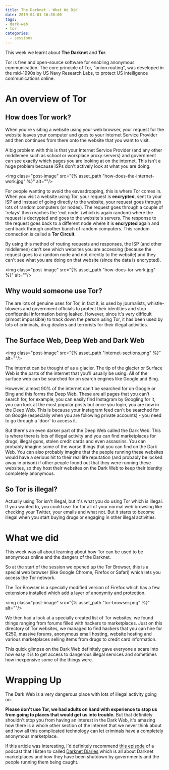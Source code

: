 ```yaml
---
title: The Darknet - What We Did
date: 2019-04-01 16:30:00
tags:
- dark-web
- tor
categories:
  - sessions
---
```

This week we learnt about **The Darknet** and **Tor**.

Tor is free and open-source software for enabling anonymous communication. The core principle of Tor, "onion routing", was developed in the mid-1990s by US Navy Research Labs, to protect US intelligence communications online.

# An overview of Tor

## How does Tor work?

When you're visiting a website using your web browser, your request for the website leaves your computer and goes to your Internet Service Provider and then continues from there onto the website that you want to visit.

A big problem with this is that your Internet Service Provider (and any other middlemen such as school or workplace proxy servers) and government can see exactly which pages you are looking at on the internet. This isn't a huge problem because ISPs don't actively look at what you are doing.

<img class="post-image" src="{% asset_path "how-does-the-internet-work.jpg" %}" alt=""/>

For people wanting to avoid the eavesdropping, this is where Tor comes in. When you visit a website using Tor, your request is **encrypted**, sent to your ISP and instead of going directly to the website, your request goes through lots of random computers (or nodes). The request goes through a couple of 'relays' then reaches the 'exit node' (which is again random) where the request is decrypted and goes to the website's servers. The response to the request goes back to a different node where it is **encrypted** again and sent back through another bunch of random computers. This random connection is called a **Tor Circuit**.

By using this method of routing requests and responses, the ISP (and other middlemen) can't see which websites you are accessing (because the request goes to a random node and not directly to the website) and they can't see what you are doing on that website (since the data is encrypted).

<img class="post-image" src="{% asset_path "how-does-tor-work.jpg" %}" alt=""/>

## Why would someone use Tor?

The are lots of genuine uses for Tor, in fact it, is used by journalists, whistle-blowers and government officials to protect their identities and stop confidential information being leaked. However, since it's very difficult (almost impossible) to track down the person using Tor, it has been used by lots of criminals, drug dealers and terrorists for their illegal activities.

## The Surface Web, Deep Web and Dark Web

<img class="post-image" src="{% asset_path "internet-sections.png" %}" alt=""/>

The internet can be thought of as a glacier. The tip of the glacier or Surface Web is the parts of the internet that you'll usually be using. All of the surface web can be searched for on search engines like Google and Bing.

However, almost 90% of the internet can't be searched for on Google or Bing and this forms the Deep Web. These are all pages that you can't search for, for example, you can easily find Instagram by Googling for it, you can look at the most popular posts but once you login, you are now in the Deep Web. This is because your Instagram feed can't be searched for on Google (especially when you are following private accounts) - you need to go through a 'door' to access it.

But there's an even darker part of the Deep Web called the Dark Web. This is where there is lots of illegal activity and you can find marketplaces for drugs, illegal guns, stolen credit cards and even assassins. You can probably imagine some of the worse things that you can find on the Dark Web. You can also probably imagine that the people running these websites would have a serious hit to their real life reputation (and probably be locked away in prison) if other people found out that they were running these websites, so they host their websites on the Dark Web to keep their identity completely anonymous.

## So Tor is illegal?

Actually using Tor isn't illegal, but it's what you do using Tor which is illegal. If you wanted to, you could use Tor for all of your normal web browsing like checking your Twitter, your emails and what not. But it starts to become illegal when you start buying drugs or engaging in other illegal activities.

# What we did

This week was all about learning about how Tor can be used to be anonymous online and the dangers of the Darknet.

So at the start of the session we opened up the Tor Browser, this is a special web browser (like Google Chrome, Firefox or Safari) which lets you access the Tor network.

The Tor Browser is a specially modified version of Firefox which has a few extensions installed which add a layer of anonymity and protection.

<img class="post-image" src="{% asset_path "tor-browser.png" %}" alt=""/>

We then had a look at a specially created list of Tor websites, we found things ranging from forums filled with hackers to marketplaces. Just on this directory of Tor websites, we managed to find hackers that you can hire for €250, massive forums, anonymous email hosting, website hosting and various marketplaces selling items from drugs to credit card information.

This quick glimpse on the Dark Web definitely gave everyone a scare into how easy it is to get access to dangerous illegal services and sometimes how inexpensive some of the things were.

# Wrapping Up

The Dark Web is a very dangerous place with lots of illegal activity going on.

**Please don't use Tor, we had adults on hand with experience to stop us from going to places that would get us into trouble.** But that definitely shouldn't stop you from having an interest in the Dark Web, it's amazing how there is a whole other section of the internet that we never think about and how all this complicated technology can let criminals have a completely anonymous marketplace.

If this article was interesting, I'd definitely recommend [this episode](https://darknetdiaries.com/episode/24/) of a podcast that I listen to called [Darknet Diaries](https://darknetdiaries.com/) which is all about Darknet marketplaces and how they have been shutdown by governments and the people running them being caught.
